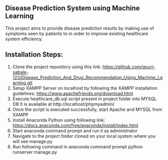 ## Disease Prediction System using Machine Learning

This project aims to provide disease prediction results by making use of symptoms seen by patients to in order to improve existing healthcare system efficiency.

## Installation Steps:

1. Clone the project repository using this link:
https://github.com/gouri-sabale-123/Disease_Prediction_And_Drug_Recommendation_Using_Machine_Learning.git
2. Setup XAMPP Server on localhost by following the XAMPP installation guidelines:
https://www.apachefriends.org/download.html
3. Execute healthcare_db.sql script present in project folder into MYSQL DB
It is available at http://localhost/phpmyadmin/
4. Once the script is executed successfully, start Apache and MYSQL from XAMPP
5. Install Anaconda Python using following link:
https://docs.anaconda.com/free/anaconda/install/index.html
6. Start anaconda command prompt and run it as administrator
7. Navigate to the project folder cloned on your local system where you will see
manage.py
8. Run following command in anaconda command prompt
python runserver manage.py
